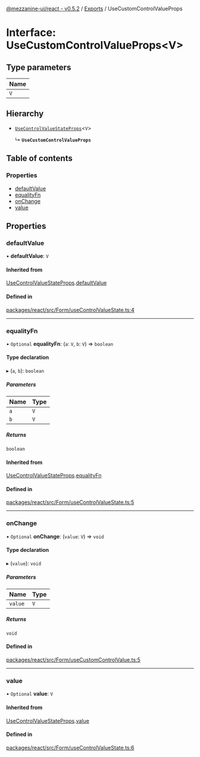 [@mezzanine-ui/react - v0.5.2](../README.md) / [Exports](../modules.md) / UseCustomControlValueProps

# Interface: UseCustomControlValueProps<V\>

## Type parameters

| Name |
| :------ |
| `V` |

## Hierarchy

- [`UseControlValueStateProps`](usecontrolvaluestateprops.md)<`V`\>

  ↳ **`UseCustomControlValueProps`**

## Table of contents

### Properties

- [defaultValue](usecustomcontrolvalueprops.md#defaultvalue)
- [equalityFn](usecustomcontrolvalueprops.md#equalityfn)
- [onChange](usecustomcontrolvalueprops.md#onchange)
- [value](usecustomcontrolvalueprops.md#value)

## Properties

### defaultValue

• **defaultValue**: `V`

#### Inherited from

[UseControlValueStateProps](usecontrolvaluestateprops.md).[defaultValue](usecontrolvaluestateprops.md#defaultvalue)

#### Defined in

[packages/react/src/Form/useControlValueState.ts:4](https://github.com/Mezzanine-UI/mezzanine/blob/83e0173/packages/react/src/Form/useControlValueState.ts#L4)

___

### equalityFn

• `Optional` **equalityFn**: (`a`: `V`, `b`: `V`) => `boolean`

#### Type declaration

▸ (`a`, `b`): `boolean`

##### Parameters

| Name | Type |
| :------ | :------ |
| `a` | `V` |
| `b` | `V` |

##### Returns

`boolean`

#### Inherited from

[UseControlValueStateProps](usecontrolvaluestateprops.md).[equalityFn](usecontrolvaluestateprops.md#equalityfn)

#### Defined in

[packages/react/src/Form/useControlValueState.ts:5](https://github.com/Mezzanine-UI/mezzanine/blob/83e0173/packages/react/src/Form/useControlValueState.ts#L5)

___

### onChange

• `Optional` **onChange**: (`value`: `V`) => `void`

#### Type declaration

▸ (`value`): `void`

##### Parameters

| Name | Type |
| :------ | :------ |
| `value` | `V` |

##### Returns

`void`

#### Defined in

[packages/react/src/Form/useCustomControlValue.ts:5](https://github.com/Mezzanine-UI/mezzanine/blob/83e0173/packages/react/src/Form/useCustomControlValue.ts#L5)

___

### value

• `Optional` **value**: `V`

#### Inherited from

[UseControlValueStateProps](usecontrolvaluestateprops.md).[value](usecontrolvaluestateprops.md#value)

#### Defined in

[packages/react/src/Form/useControlValueState.ts:6](https://github.com/Mezzanine-UI/mezzanine/blob/83e0173/packages/react/src/Form/useControlValueState.ts#L6)
